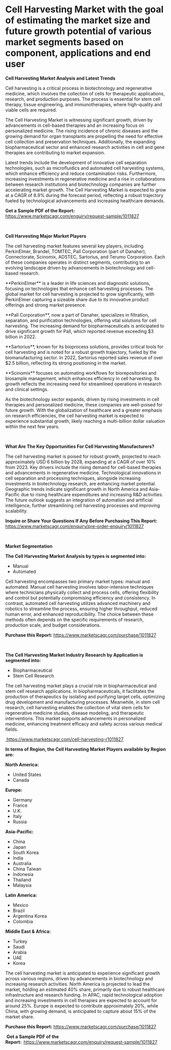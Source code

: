 <p><h1>Cell Harvesting Market with the goal of estimating the market size and future growth potential of various market segments based on component, applications and end user</h1></p><p><strong>Cell Harvesting Market Analysis and Latest Trends</strong></p>
<p><p>Cell harvesting is a critical process in biotechnology and regenerative medicine, which involves the collection of cells for therapeutic applications, research, and production purposes. The process is essential for stem cell therapy, tissue engineering, and immunotherapies, where high-quality and viable cells are required. </p><p>The Cell Harvesting Market is witnessing significant growth, driven by advancements in cell-based therapies and an increasing focus on personalized medicine. The rising incidence of chronic diseases and the growing demand for organ transplants are propelling the need for effective cell collection and preservation techniques. Additionally, the expanding biopharmaceutical sector and enhanced research activities in cell and gene therapies are contributing to market expansion.</p><p>Latest trends include the development of innovative cell separation technologies, such as microfluidics and automated cell harvesting systems, which enhance efficiency and reduce contamination risks. Furthermore, increasing investments in regenerative medicine and a rise in collaborations between research institutions and biotechnology companies are further accelerating market growth. The Cell Harvesting Market is expected to grow at a CAGR of 8.9% during the forecast period, reflecting a robust trajectory fueled by technological advancements and increasing healthcare demands.</p></p>
<p><strong>Get a Sample PDF of the Report:&nbsp;</strong> <a href="https://www.marketscagr.com/enquiry/request-sample/1011827?utm_campaign=1944&utm_medium=2&utm_source=Github&utm_content=ia&utm_term=17042025&utm_id=cell-harvesting">https://www.marketscagr.com/enquiry/request-sample/1011827</a></p>
<p>&nbsp;</p>
<p><strong>Cell Harvesting Major Market Players</strong></p>
<p><p>The cell harvesting market features several key players, including PerkinElmer, Brandel, TOMTEC, Pall Corporation (part of Danaher), Connectorate, Scinomix, ADSTEC, Sartorius, and Terumo Corporation. Each of these companies operates in distinct segments, contributing to an evolving landscape driven by advancements in biotechnology and cell-based research.</p><p>**PerkinElmer** is a leader in life sciences and diagnostic solutions, focusing on technologies that enhance cell harvesting processes. The global market for cell harvesting is projected to grow significantly, with PerkinElmer capturing a sizeable share due to its innovative product offerings and strong market presence.</p><p>**Pall Corporation**, now a part of Danaher, specializes in filtration, separation, and purification technologies, offering vital solutions for cell harvesting. The increasing demand for biopharmaceuticals is anticipated to drive significant growth for Pall, which reported revenue exceeding $3 billion in 2022.</p><p>**Sartorius**, known for its bioprocess solutions, provides critical tools for cell harvesting and is noted for a robust growth trajectory, fueled by the biomanufacturing sector. In 2022, Sartorius reported sales revenue of over $2.5 billion, reflecting its strong positioning in the market.</p><p>**Scinomix** focuses on automating workflows for biorepositories and biosample management, which enhances efficiency in cell harvesting. Its growth reflects the increasing need for streamlined operations in research and clinical settings.</p><p>As the biotechnology sector expands, driven by rising investments in cell therapies and personalized medicine, these companies are well-poised for future growth. With the globalization of healthcare and a greater emphasis on research efficiencies, the cell harvesting market is expected to experience substantial growth, likely reaching a multi-billion dollar valuation within the next few years.</p></p>
<p>&nbsp;</p>
<p><strong>What Are The Key Opportunities For Cell Harvesting Manufacturers?</strong></p>
<p><p>The cell harvesting market is poised for robust growth, projected to reach approximately USD 6 billion by 2028, expanding at a CAGR of over 10% from 2023. Key drivers include the rising demand for cell-based therapies and advancements in regenerative medicine. Technological innovations in cell separation and processing techniques, alongside increasing investments in biotechnology research, are enhancing market potential. Geographic trends indicate significant growth in North America and Asia-Pacific due to rising healthcare expenditures and increasing R&D activities. The future outlook suggests an integration of automation and artificial intelligence, further streamlining cell harvesting processes and improving scalability.</p></p>
<p><strong>Inquire or Share Your Questions If Any Before Purchasing This Report:</strong> <a href="https://www.marketscagr.com/enquiry/pre-order-enquiry/1011827?utm_campaign=1944&utm_medium=2&utm_source=Github&utm_content=ia&utm_term=17042025&utm_id=cell-harvesting">https://www.marketscagr.com/enquiry/pre-order-enquiry/1011827</a></p>
<p>&nbsp;</p>
<p><strong>Market Segmentation</strong></p>
<p><strong>The Cell Harvesting Market Analysis by types is segmented into:</strong></p>
<p><ul><li>Manual</li><li>Automated</li></ul></p>
<p><p>Cell harvesting encompasses two primary market types: manual and automated. Manual cell harvesting involves labor-intensive techniques where technicians physically collect and process cells, offering flexibility and control but potentially compromising efficiency and consistency. In contrast, automated cell harvesting utilizes advanced machinery and robotics to streamline the process, ensuring higher throughput, reduced human error, and enhanced reproducibility. The choice between these methods often depends on the specific requirements of research, production scale, and budget considerations.</p></p>
<p><strong>Purchase this Report:&nbsp;</strong><a href="https://www.marketscagr.com/purchase/1011827?utm_campaign=1944&utm_medium=2&utm_source=Github&utm_content=ia&utm_term=17042025&utm_id=cell-harvesting">https://www.marketscagr.com/purchase/1011827</a></p>
<p>&nbsp;</p>
<p><strong>The Cell Harvesting Market Industry Research by Application is segmented into:</strong></p>
<p><ul><li>Biopharmaceutical</li><li>Stem Cell Research</li></ul></p>
<p><p>The cell harvesting market plays a crucial role in biopharmaceutical and stem cell research applications. In biopharmaceuticals, it facilitates the production of therapeutics by isolating and purifying target cells, optimizing drug development and manufacturing processes. Meanwhile, in stem cell research, cell harvesting enables the collection of vital stem cells for regenerative medicine studies, disease modeling, and therapeutic interventions. This market supports advancements in personalized medicine, enhancing treatment efficacy and safety across various medical fields.</p></p>
<p><a href="https://www.marketscagr.com/cell-harvesting-r1011827?utm_campaign=1944&utm_medium=2&utm_source=Github&utm_content=ia&utm_term=17042025&utm_id=cell-harvesting">&nbsp;https://www.marketscagr.com/cell-harvesting-r1011827</a></p>
<p><strong>In terms of Region, the Cell Harvesting Market Players available by Region are:</strong></p>
<p>
    <p> <strong> North America: </strong>
        <ul>
            <li>United States</li>
            <li>Canada</li>
        </ul>
        </p> 
    <p> <strong> Europe: </strong>
        <ul>
            <li>Germany</li>
            <li>France</li>
            <li>U.K.</li>
            <li>Italy</li>
            <li>Russia</li>
        </ul>
        </p> 
    <p> <strong> Asia-Pacific: </strong>
        <ul>
            <li>China</li>
            <li>Japan</li>
            <li>South Korea</li>
            <li>India</li>
            <li>Australia</li>
            <li>China Taiwan</li>
            <li>Indonesia</li>
            <li>Thailand</li>
            <li>Malaysia</li>
        </ul>
        </p> 
    <p> <strong> Latin America: </strong>
        <ul>
            <li>Mexico</li>
            <li>Brazil</li>
            <li>Argentina Korea</li>
            <li>Colombia</li>
        </ul>
        </p> 
    <p> <strong> Middle East & Africa: </strong>
        <ul>
            <li>Turkey</li>
            <li>Saudi</li>
            <li>Arabia</li>
            <li>UAE</li>
            <li>Korea</li>
        </ul>
    </p>
    </p>
<p><p>The cell harvesting market is anticipated to experience significant growth across various regions, driven by advancements in biotechnology and increasing research activities. North America is projected to lead the market, holding an estimated 40% share, primarily due to robust healthcare infrastructure and research funding. In APAC, rapid technological adoption and increasing investments in cell therapies are expected to account for around 25%. Europe is expected to contribute approximately 20%, while China, with growing demand, is anticipated to capture about 15% of the market share.</p></p>
<p><strong>Purchase this Report: </strong><a href="https://www.marketscagr.com/purchase/1011827?utm_campaign=1944&utm_medium=2&utm_source=Github&utm_content=ia&utm_term=17042025&utm_id=cell-harvesting">https://www.marketscagr.com/purchase/1011827</a></p>
<p>&nbsp;<strong>Get a Sample PDF of the Report:&nbsp;&nbsp;</strong><a href="https://www.marketscagr.com/enquiry/request-sample/1011827?utm_campaign=1944&utm_medium=2&utm_source=Github&utm_content=ia&utm_term=17042025&utm_id=cell-harvesting">https://www.marketscagr.com/enquiry/request-sample/1011827</a></p>
<p><strong></strong></p>
<p><p></p><p></p><p></p></p>